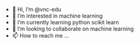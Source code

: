 - 👋 Hi, I’m @vnc-edu
- 👀 I’m interested in machine learning
- 🌱 I’m currently learning python scikit learn
- 💞️ I’m looking to collaborate on machine learning
- 📫 How to reach me ...

<!---
vnc-edu/vnc-edu is a ✨ special ✨ repository because its `README.md` (this file) appears on your GitHub profile.
You can click the Preview link to take a look at your changes.
--->
